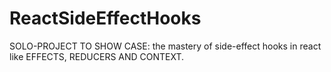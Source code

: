 # ReactSideEffectHooks
SOLO-PROJECT TO SHOW CASE: the mastery of side-effect hooks in react like EFFECTS, REDUCERS AND CONTEXT.
